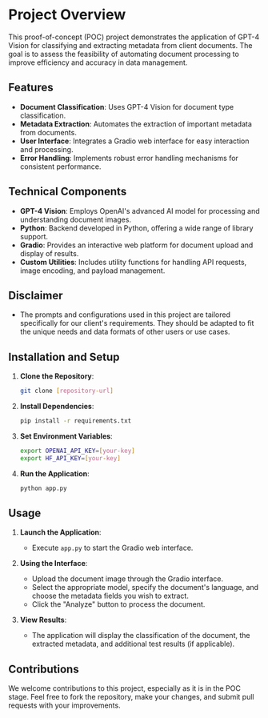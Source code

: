 
# Project Overview

This proof-of-concept (POC) project demonstrates the application of GPT-4 Vision for classifying and extracting metadata from client documents. The goal is to assess the feasibility of automating document processing to improve efficiency and accuracy in data management.

## Features

- **Document Classification**: Uses GPT-4 Vision for document type classification.
- **Metadata Extraction**: Automates the extraction of important metadata from documents.
- **User Interface**: Integrates a Gradio web interface for easy interaction and processing.
- **Error Handling**: Implements robust error handling mechanisms for consistent performance.

## Technical Components

- **GPT-4 Vision**: Employs OpenAI's advanced AI model for processing and understanding document images.
- **Python**: Backend developed in Python, offering a wide range of library support.
- **Gradio**: Provides an interactive web platform for document upload and display of results.
- **Custom Utilities**: Includes utility functions for handling API requests, image encoding, and payload management.

## Disclaimer

- The prompts and configurations used in this project are tailored specifically for our client's requirements. They should be adapted to fit the unique needs and data formats of other users or use cases.

## Installation and Setup

1. **Clone the Repository**:
   ```bash
   git clone [repository-url]
   ```

2. **Install Dependencies**:
   ```bash
   pip install -r requirements.txt
   ```

3. **Set Environment Variables**:
   ```bash
   export OPENAI_API_KEY=[your-key]
   export HF_API_KEY=[your-key]
   ```

4. **Run the Application**:
   ```bash
   python app.py
   ```

## Usage

1. **Launch the Application**:
   - Execute `app.py` to start the Gradio web interface.

2. **Using the Interface**:
   - Upload the document image through the Gradio interface.
   - Select the appropriate model, specify the document's language, and choose the metadata fields you wish to extract.
   - Click the "Analyze" button to process the document.

3. **View Results**:
   - The application will display the classification of the document, the extracted metadata, and additional test results (if applicable).

## Contributions

We welcome contributions to this project, especially as it is in the POC stage. Feel free to fork the repository, make your changes, and submit pull requests with your improvements.